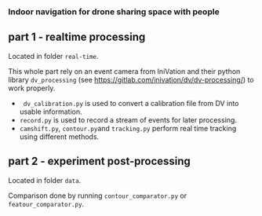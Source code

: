 ### Indoor navigation for drone sharing space with people ###

## part  1 - realtime processing ##

Located in folder ``real-time``.

This whole part rely on an event camera from IniVation and their python library ``dv_processing`` (see https://gitlab.com/inivation/dv/dv-processing/) to work properly.


- `` dv_calibration.py`` is used to convert a calibration file from DV into usable information.
-  ``record.py`` is used to record a stream of events for later processing.
- ``camshift.py``, ``contour.py``and ``tracking.py`` perform real time tracking using different methods.


## part 2 - experiment post-processing ##

Located in folder ``data``.

Comparison done by running ``contour_comparator.py`` or ``featour_comparator.py``.
